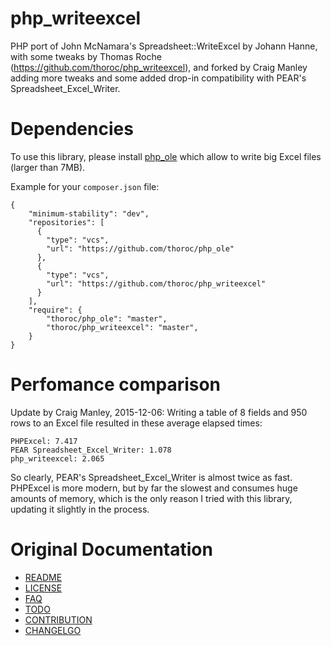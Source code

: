 php_writeexcel
==============

PHP port of John McNamara's Spreadsheet::WriteExcel by Johann Hanne,
with some tweaks by Thomas Roche (https://github.com/thoroc/php_writeexcel),
and forked by Craig Manley adding more tweaks and some added drop-in compatibility with PEAR's Spreadsheet_Excel_Writer.

Dependencies
============
To use this library, please install [php_ole](https://github.com/thoroc/php_ole) which allow to write big Excel files (larger than 7MB).


Example for your `composer.json` file:

```
{
    "minimum-stability": "dev",
    "repositories": [
      {
        "type": "vcs",
        "url": "https://github.com/thoroc/php_ole"
      },
      {
        "type": "vcs",
        "url": "https://github.com/thoroc/php_writeexcel"
      }
    ],
    "require": {
        "thoroc/php_ole": "master",
        "thoroc/php_writeexcel": "master",
    }
}
```

Perfomance comparison
=====================
Update by Craig Manley, 2015-12-06:
Writing a table of 8 fields and 950 rows to an Excel file resulted in these average elapsed times:
```
PHPExcel: 7.417
PEAR Spreadsheet_Excel_Writer: 1.078
php_writeexcel: 2.065
```
So clearly, PEAR's Spreadsheet_Excel_Writer is almost twice as fast.
PHPExcel is more modern, but by far the slowest and consumes huge amounts of memory,
which is the only reason I tried with this library, updating it slightly in the process.

Original Documentation
======================

 * [README](doc/README)
 * [LICENSE](doc/LICENSE)
 * [FAQ](doc/FAQ)
 * [TODO](doc/TODO)
 * [CONTRIBUTION](doc/THANKS)
 * [CHANGELGO](doc/CHANGELOG)
